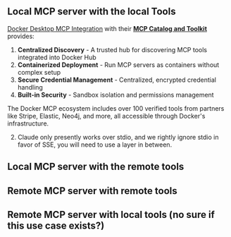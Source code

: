 ## ⁠Local MCP server with the local Tools

[Docker Desktop MCP Integration](https://www.docker.com/blog/introducing-docker-mcp-catalog-and-toolkit/) with their [**MCP Catalog and Toolkit**](https://docs.docker.com/ai/mcp-catalog-and-toolkit/) provides:

1. **Centralized Discovery** - A trusted hub for discovering MCP tools integrated into Docker Hub
2. **Containerized Deployment** - Run MCP servers as containers without complex setup
3. **Secure Credential Management** - Centralized, encrypted credential handling
4. **Built-in Security** - Sandbox isolation and permissions management

The Docker MCP ecosystem includes over 100 verified tools from partners like Stripe, Elastic, Neo4j, and more, all accessible through Docker's infrastructure.

2. Claude only presently works over stdio, and we rightly ignore stdio in favor of SSE, you will need to use a layer in between.

## Local MCP server with the remote tools

## Remote MCP server with remote tools

## ⁠Remote MCP server with local tools (no sure if this use case exists?)

